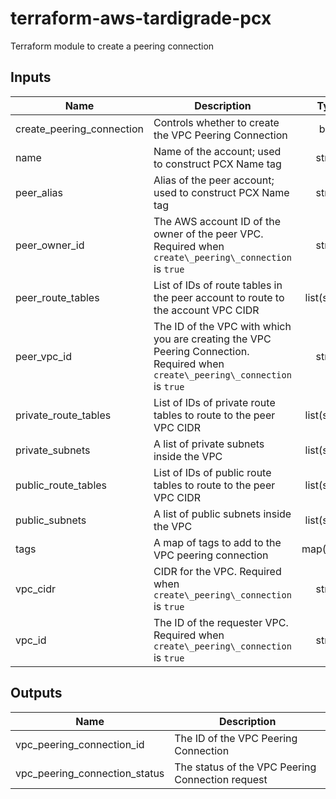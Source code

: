 # terraform-aws-tardigrade-pcx

Terraform module to create a peering connection

## Inputs

| Name | Description | Type | Default | Required |
|------|-------------|:----:|:-----:|:-----:|
| create\_peering\_connection | Controls whether to create the VPC Peering Connection | bool | `"true"` | no |
| name | Name of the account; used to construct PCX Name tag | string | `"null"` | no |
| peer\_alias | Alias of the peer account; used to construct PCX Name tag | string | `"null"` | no |
| peer\_owner\_id | The AWS account ID of the owner of the peer VPC. Required when `create\_peering\_connection` is `true` | string | `"null"` | no |
| peer\_route\_tables | List of IDs of route tables in the peer account to route to the account VPC CIDR | list(string) | `<list>` | no |
| peer\_vpc\_id | The ID of the VPC with which you are creating the VPC Peering Connection. Required when `create\_peering\_connection` is `true` | string | `"null"` | no |
| private\_route\_tables | List of IDs of private route tables to route to the peer VPC CIDR | list(string) | `<list>` | no |
| private\_subnets | A list of private subnets inside the VPC | list(string) | `<list>` | no |
| public\_route\_tables | List of IDs of public route tables to route to the peer VPC CIDR | list(string) | `<list>` | no |
| public\_subnets | A list of public subnets inside the VPC | list(string) | `<list>` | no |
| tags | A map of tags to add to the VPC peering connection | map(string) | `<map>` | no |
| vpc\_cidr | CIDR for the VPC. Required when `create\_peering\_connection` is `true` | string | `"null"` | no |
| vpc\_id | The ID of the requester VPC. Required when `create\_peering\_connection` is `true` | string | `"null"` | no |

## Outputs

| Name | Description |
|------|-------------|
| vpc\_peering\_connection\_id | The ID of the VPC Peering Connection |
| vpc\_peering\_connection\_status | The status of the VPC Peering Connection request |

